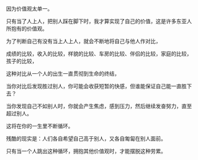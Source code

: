 



因为价值观太单一。

只有当了人上人，把别人踩在脚下时，我才算实现了自己的价值，这是许多东亚人所抱有的价值观。

为了判断自己有没有当上人上人，就会不断地将自己与他人作对比，

成绩的比较，收入的比较，样貌的比较、车房的比较、伴侣的比较，家庭的比较，孩子的比较，

这种对比从一个人的出生一直贯彻到生命的终结，

当你对比后发现胜过别人，你可能会收获短暂的快感，但谁能保证自己能一直胜下去？

当你发现自己不如别人时，你就会产生焦虑，感到压力，然后继续发奋努力，直至超过别人。

这将在你的一生里不断循环。

残酷的现实是：人们各自希望自己高于别人，又各自匍匐在别人面前。

只有当一个人跳出这种循环，拥抱其他价值观时，才能摆脱这种劳累。





